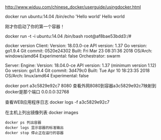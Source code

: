 http://www.widuu.com/chinese_docker/userguide/usingdocker.html

docker run ubuntu:14.04 /bin/echo 'Hello world'
Hello world

刚才你启动了你的第一个容器！


docker run -t -i ubuntu:14.04 /bin/bash
root@af8bae53bdd3:/#



docker version
Client:
 Version:       18.03.0-ce
 API version:   1.37
 Go version:    go1.9.4
 Git commit:    0520e24302
 Built: Fri Mar 23 08:31:36 2018
 OS/Arch:       windows/amd64
 Experimental:  false
 Orchestrator:  swarm

Server:
 Engine:
  Version:      18.04.0-ce
  API version:  1.37 (minimum version 1.12)
  Go version:   go1.9.4
  Git commit:   3d479c0
  Built:        Tue Apr 10 18:23:35 2018
  OS/Arch:      linux/amd64
  Experimental: false

  
docker port a3c5829e92c7 8080 查看外网8080到容器a3c5829e92c7映射到docker是那个端口
0.0.0.0:32768  
  
查看WEB应用程序日志
docker logs -f a3c5829e92c7

在主机上列出镜像列表
docker images

    docker ps 列出容器
    docker logs 显示容器的标准输出
    docker stop 停止正在运行的容器
